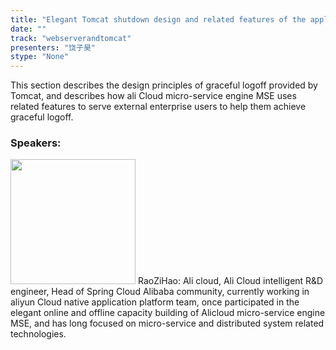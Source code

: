 ```yaml
---
title: "Elegant Tomcat shutdown design and related features of the application practice"
date: "" 
track: "webserverandtomcat"
presenters: "饶子昊"
stype: "None"
---
```

This section describes the design principles of graceful logoff provided by Tomcat, and describes how ali Cloud micro-service engine MSE uses related features to serve external enterprise users to help them achieve graceful logoff.
 ### Speakers: 
 <img src="images/speaker/1079.png" width="200" />
 RaoZiHao: Ali cloud, Ali Cloud intelligent R&D engineer, Head of Spring Cloud Alibaba community, currently working in aliyun Cloud native application platform team, once participated in the elegant online and offline capacity building of Alicloud micro-service engine MSE, and has long focused on micro-service and distributed system related technologies.
 